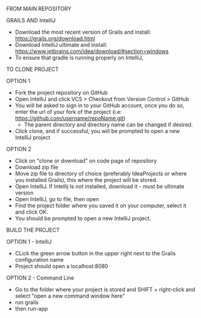 FROM MAIN REPOSITORY

GRAILS AND IntelliJ
- Download the most recent version of Grails and install: https://grails.org/download.html
- Download IntelliJ ultimate and install: https://www.jetbrains.com/idea/download/#section=windows
- To ensure that gradle is running properly on IntelliJ, 


TO CLONE PROJECT

OPTION 1
- Fork the project repository on GitHub
- Open IntelliJ and click VCS > Checkout from Version Control > GitHub
- You will be asked to sign in to your GitHub account, once you do so, enter the url 
of your fork of the project (i.e: https://github.com/username/repoName.git)
	- The parent directory and directory name can be changed if desired.
- Click clone, and if successful, you will be prompted to open a new IntelliJ project


OPTION 2
- Click on "clone or download" on code page of repository
- Download zip file
- Move zip file to directory of choice (preferably IdeaProjects or where you installed Grails), this where the project will be stored.
- Open IntelliJ. If Intellij Is not installed, download it - must be ultimate version
- Open IntelliJ, go to file, then open
- Find the project folder where you saved it on your computer, select it and click OK.
- You should be prompted to open a new IntelliJ project. 


BUILD THE PROJECT

OPTION 1 - IntelliJ
- CLick the green arrow button in the upper right next to the Grails configuration name
- Project should open a localhost:8080


OPTION 2 - Command Line
- Go to the folder where your project is stored and SHIFT + right-click and select "open a new command window here"
- run grails
- then run-app
